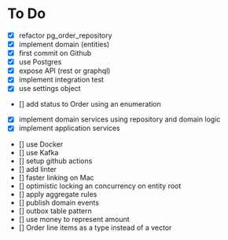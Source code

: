 # To Do

- [x] refactor pg_order_repository
- [x] implement domain (entities)
- [x] first commit on Github
- [x] use Postgres
- [x] expose API (rest or graphql)
- [x] implement integration test
- [x] use settings object
- [] add status to Order using an enumeration
- [x] implement domain services using repository and domain logic
- [x] implement application services
- [] use Docker
- [] use Kafka
- [] setup github actions 
- [] add linter
- [] faster linking on Mac
- [] optimistic locking an concurrency on entity root
- [] apply aggregate rules
- [] publish domain events
- [] outbox table pattern
- [] use money to represent amount
- [] Order line items as a type instead of a vector